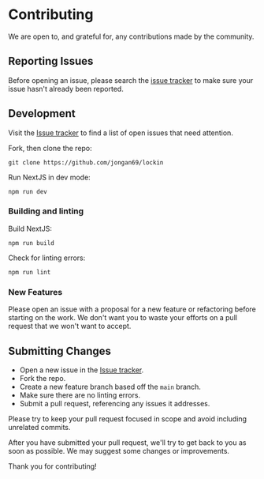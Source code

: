 # Contributing

We are open to, and grateful for, any contributions made by the community.

## Reporting Issues

Before opening an issue, please search the [issue tracker](https://github.com/jongan69/lockin/issues) to make sure your issue hasn't already been reported.

## Development

Visit the [Issue tracker](https://github.com/jongan69/lockin/issues) to find a list of open issues that need attention.

Fork, then clone the repo:

```
git clone https://github.com/jongan69/lockin
```

Run NextJS in dev mode:

```
npm run dev
```

### Building and linting

Build NextJS:

```
npm run build
```

Check for linting errors:

```
npm run lint
```

### New Features

Please open an issue with a proposal for a new feature or refactoring before starting on the work. We don't want you to waste your efforts on a pull request that we won't want to accept.

## Submitting Changes

*   Open a new issue in the [Issue tracker](https://github.com/jongan69/lockin/issues).
*   Fork the repo.
*   Create a new feature branch based off the `main` branch.
*   Make sure there are no linting errors.
*   Submit a pull request, referencing any issues it addresses.

Please try to keep your pull request focused in scope and avoid including unrelated commits.

After you have submitted your pull request, we'll try to get back to you as soon as possible. We may suggest some changes or improvements.

Thank you for contributing!
